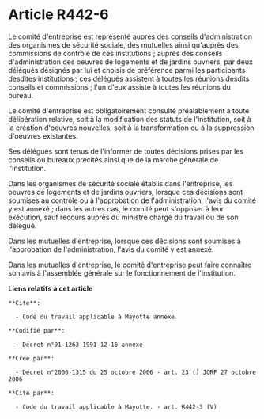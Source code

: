 # Article R442-6

Le comité d'entreprise est représenté auprès des conseils d'administration des organismes de sécurité sociale, des mutuelles
ainsi qu'auprès des commissions de contrôle de ces institutions ; auprès des conseils d'administration des oeuvres de
logements et de jardins ouvriers, par deux délégués désignés par lui et choisis de préférence parmi les participants desdites
institutions ; ces délégués assistent à toutes les réunions desdits conseils et commissions ; l'un d'eux assiste à toutes les
réunions du bureau.

Le comité d'entreprise est obligatoirement consulté préalablement à toute délibération relative, soit à la modification des
statuts de l'institution, soit à la création d'oeuvres nouvelles, soit à la transformation ou à la suppression d'oeuvres
existantes.

Ses délégués sont tenus de l'informer de toutes décisions prises par les conseils ou bureaux précités ainsi que de la marche
générale de l'institution.

Dans les organismes de sécurité sociale établis dans l'entreprise, les oeuvres de logements et de jardins ouvriers, lorsque
ces décisions sont soumises au contrôle ou à l'approbation de l'administration, l'avis du comité y est annexé ; dans les
autres cas, le comité peut s'opposer à leur exécution, sauf recours auprès du ministre chargé du travail ou de son délégué.

Dans les mutuelles d'entreprise, lorsque ces décisions sont soumises à l'approbation de l'administration, l'avis du comité y
est annexé.

Dans les mutuelles d'entreprise, le comité d'entreprise peut faire connaître son avis à l'assemblée générale sur le
fonctionnement de l'institution.

**Liens relatifs à cet article**

	**Cite**:

	  - Code du travail applicable à Mayotte annexe

	**Codifié par**:

	  - Décret n°91-1263 1991-12-16 annexe

	**Créé par**:

	  - Décret n°2006-1315 du 25 octobre 2006 - art. 23 () JORF 27 octobre 2006

	**Cité par**:

	  - Code du travail applicable à Mayotte. - art. R442-3 (V)

